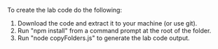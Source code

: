 To create the lab code do the following:


1. Download the code and extract it to your machine (or use git).
2. Run "npm install" from a command prompt at the root of the folder.
3. Run "node copyFolders.js" to generate the lab code output.

